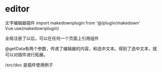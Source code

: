 # editor
文字编辑器插件
import makedownplugin from '@/plugin/makedown'
Vue.use(makedownplugin)

全局注册了以后，可以在任何一个页面上引用组件
<template>
    <div>
        <markdown @getData="getdata">
          <!--这是插槽-->
        </markdown>
    </div>
</template>

@getData有两个参数，传递了编辑器的内容，和选中文本。得到了选中文本，就可以对插件进行拓展。

/src/doc 是插件使用例子
